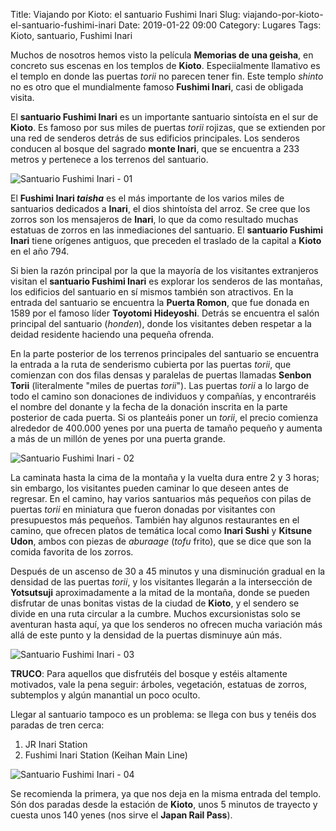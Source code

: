 Title: Viajando por Kioto: el santuario Fushimi Inari
Slug: viajando-por-kioto-el-santuario-fushimi-inari
Date: 2019-01-22 09:00
Category: Lugares
Tags: Kioto, santuario, Fushimi Inari



Muchos de nosotros hemos visto la película **Memorias de una geisha**, en concreto sus escenas en los templos de **Kioto**. Especiialmente llamativo es el templo en donde las puertas *torii* no parecen tener fin. Este templo *shinto* no es otro que el mundialmente famoso **Fushimi Inari**, casi de obligada visita.

El **santuario Fushimi Inari** es un importante santuario sintoísta en el sur de **Kioto**. Es famoso por sus miles de puertas *torii* rojizas, que se extienden por una red de senderos detrás de sus edificios principales. Los senderos conducen al bosque del sagrado **monte Inari**, que se encuentra a 233 metros y pertenece a los terrenos del santuario.

![Santuario Fushimi Inari - 01]({filename}/images/fushimi-inari-01.jpg)

El **Fushimi Inari _taisha_** es el más importante de los varios miles de santuarios dedicados a **Inari**, el dios shintoísta del arroz. Se cree que los zorros son los mensajeros de **Inari**, lo que da como resultado muchas estatuas de zorros en las inmediaciones del santuario. El **santuario Fushimi Inari** tiene orígenes antiguos, que preceden el traslado de la capital a **Kioto** en el año 794.

Si bien la razón principal por la que la mayoría de los visitantes extranjeros visitan el **santuario Fushimi Inari** es explorar los senderos de las montañas, los edificios del santuario en sí mismos también son atractivos. En la entrada del santuario se encuentra la **Puerta Romon**, que fue donada en 1589 por el famoso líder **Toyotomi Hideyoshi**. Detrás se encuentra el salón principal del santuario (*honden*), donde los visitantes deben respetar a la deidad residente haciendo una pequeña ofrenda.

En la parte posterior de los terrenos principales del santuario se encuentra la entrada a la ruta de senderismo cubierta por las puertas *torii*, que comienzan con dos filas densas y paralelas de puertas llamadas **Senbon Torii** (literalmente "miles de puertas *torii*"). Las puertas *torii* a lo largo de todo el camino son donaciones de individuos y compañías, y encontraréis el nombre del donante y la fecha de la donación inscrita en la parte posterior de cada puerta. Si os planteáis poner un *torii*, el precio comienza alrededor de 400.000 yenes por una puerta de tamaño pequeño y aumenta a más de un millón de yenes por una puerta grande.

![Santuario Fushimi Inari - 02]({filename}/images/fushimi-inari-02.jpg)

La caminata hasta la cima de la montaña y la vuelta dura entre 2 y 3 horas; sin embargo, los visitantes pueden caminar lo que deseen antes de regresar. En el camino, hay varios santuarios más pequeños con pilas de puertas *torii* en miniatura que fueron donadas por visitantes con presupuestos más pequeños. También hay algunos restaurantes en el camino, que ofrecen platos de temática local como **Inari Sushi** y **Kitsune Udon**, ambos con piezas de *aburaage* (*tofu* frito), que se dice que son la comida favorita de los zorros.

Después de un ascenso de 30 a 45 minutos y una disminución gradual en la densidad de las puertas *torii*, y los visitantes llegarán a la intersección de **Yotsutsuji** aproximadamente a la mitad de la montaña, donde se pueden disfrutar de unas bonitas vistas de la ciudad de **Kioto**, y el sendero se divide en una ruta circular a la cumbre. Muchos excursionistas solo se aventuran hasta aquí, ya que los senderos no ofrecen mucha variación más allá de este punto y la densidad de la puertas disminuye aún más.

![Santuario Fushimi Inari - 03]({filename}/images/fushimi-inari-03.jpg)

**TRUCO**: Para aquellos que disfrutéis del bosque y estéis altamente motivados, vale la pena seguir: árboles, vegetación, estatuas de zorros, subtemplos y algún manantial un poco oculto.

Llegar al santuario tampoco es un problema: se llega con bus y tenéis dos paradas de tren cerca:

1. JR Inari Station
2. Fushimi Inari Station (Keihan Main Line)

![Santuario Fushimi Inari - 04]({filename}/images/fushimi-inari-04.jpg)

Se recomienda la primera, ya que nos deja en la misma entrada del templo. Són dos paradas desde la estación de **Kioto**, unos 5 minutos de trayecto y cuesta unos 140 yenes (nos sirve el **Japan Rail Pass**).
